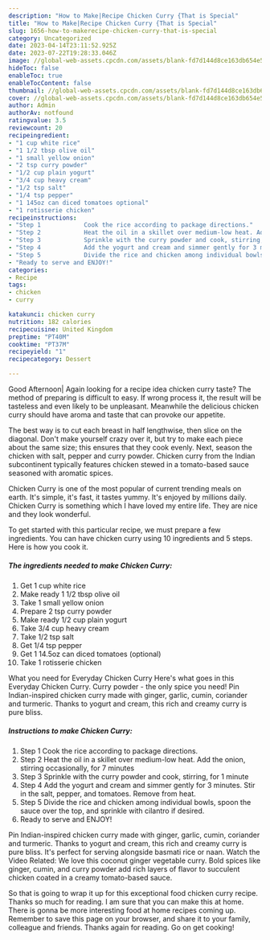```yaml
---
description: "How to Make|Recipe Chicken Curry {That is Special"
title: "How to Make|Recipe Chicken Curry {That is Special"
slug: 1656-how-to-makerecipe-chicken-curry-that-is-special
category: Uncategorized
date: 2023-04-14T23:11:52.925Z
date: 2023-07-22T19:28:33.046Z
image: //global-web-assets.cpcdn.com/assets/blank-fd7d144d8ce163db654e5a02c40b08a2775adb7897d16e4062681dc7e1b2800f.png
hideToc: false
enableToc: true
enableTocContent: false
thumbnail: //global-web-assets.cpcdn.com/assets/blank-fd7d144d8ce163db654e5a02c40b08a2775adb7897d16e4062681dc7e1b2800f.png
cover: //global-web-assets.cpcdn.com/assets/blank-fd7d144d8ce163db654e5a02c40b08a2775adb7897d16e4062681dc7e1b2800f.png
author: Admin
authorAv: notfound
ratingvalue: 3.5
reviewcount: 20
recipeingredient:
- "1 cup white rice"
- "1 1/2 tbsp olive oil"
- "1 small yellow onion"
- "2 tsp curry powder"
- "1/2 cup plain yogurt"
- "3/4 cup heavy cream"
- "1/2 tsp salt"
- "1/4 tsp pepper"
- "1 145oz can diced tomatoes optional"
- "1 rotisserie chicken"
recipeinstructions:
- "Step 1            Cook the rice according to package directions."
- "Step 2            Heat the oil in a skillet over medium-low heat. Add the onion, stirring occasionally, for 7 minutes"
- "Step 3            Sprinkle with the curry powder and cook, stirring, for 1 minute"
- "Step 4            Add the yogurt and cream and simmer gently for 3 minutes. Stir in the salt, pepper, and tomatoes. Remove from heat."
- "Step 5            Divide the rice and chicken among individual bowls, spoon the sauce over the top, and sprinkle with cilantro if desired."
- "Ready to serve and ENJOY!"
categories:
- Recipe
tags:
- chicken
- curry

katakunci: chicken curry 
nutrition: 182 calories
recipecuisine: United Kingdom
preptime: "PT40M"
cooktime: "PT37M"
recipeyield: "1"
recipecategory: Dessert

---
```



Good Afternoon| Again looking for a recipe idea chicken curry taste? The method of preparing is difficult to easy. If wrong process it, the result will be tasteless and even likely to be unpleasant. Meanwhile the delicious chicken curry should have aroma and taste that can provoke our appetite.





The best way is to cut each breast in half lengthwise, then slice on the diagonal. Don&#39;t make yourself crazy over it, but try to make each piece about the same size; this ensures that they cook evenly. Next, season the chicken with salt, pepper and curry powder. Chicken curry from the Indian subcontinent typically features chicken stewed in a tomato-based sauce seasoned with aromatic spices.

Chicken Curry is one of the most popular of current trending meals on earth. It's simple, it's fast, it tastes yummy. It's enjoyed by millions daily. Chicken Curry is something which I have loved my entire life. They are nice and they look wonderful.


To get started with this particular recipe, we must prepare a few ingredients. You can have chicken curry using 10 ingredients and 5 steps. Here is how you cook it.

<!--inarticleads1-->

##### The ingredients needed to make Chicken Curry:

1. Get 1 cup white rice
1. Make ready 1 1/2 tbsp olive oil
1. Take 1 small yellow onion
1. Prepare 2 tsp curry powder
1. Make ready 1/2 cup plain yogurt
1. Take 3/4 cup heavy cream
1. Take 1/2 tsp salt
1. Get 1/4 tsp pepper
1. Get 1 14.5oz can diced tomatoes (optional)
1. Take 1 rotisserie chicken


What you need for Everyday Chicken Curry Here&#39;s what goes in this Everyday Chicken Curry. Curry powder - the only spice you need! Pin Indian-inspired chicken curry made with ginger, garlic, cumin, coriander and turmeric. Thanks to yogurt and cream, this rich and creamy curry is pure bliss. 

<!--inarticleads2-->

##### Instructions to make Chicken Curry:

1. Step 1            Cook the rice according to package directions.
1. Step 2            Heat the oil in a skillet over medium-low heat. Add the onion, stirring occasionally, for 7 minutes
1. Step 3            Sprinkle with the curry powder and cook, stirring, for 1 minute
1. Step 4            Add the yogurt and cream and simmer gently for 3 minutes. Stir in the salt, pepper, and tomatoes. Remove from heat.
1. Step 5            Divide the rice and chicken among individual bowls, spoon the sauce over the top, and sprinkle with cilantro if desired.
1. Ready to serve and ENJOY!

Pin Indian-inspired chicken curry made with ginger, garlic, cumin, coriander and turmeric. Thanks to yogurt and cream, this rich and creamy curry is pure bliss. It&#39;s perfect for serving alongside basmati rice or naan. Watch the Video Related: We love this coconut ginger vegetable curry. Bold spices like ginger, cumin, and curry powder add rich layers of flavor to succulent chicken coated in a creamy tomato-based sauce. 

So that is going to wrap it up for this exceptional food chicken curry recipe. Thanks so much for reading. I am sure that you can make this at home. There is gonna be more interesting food at home recipes coming up. Remember to save this page on your browser, and share it to your family, colleague and friends. Thanks again for reading. Go on get cooking!
